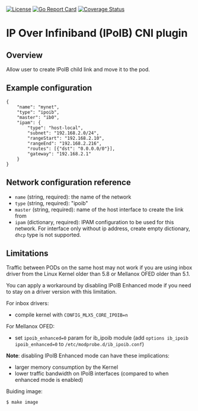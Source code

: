 [![License](https://img.shields.io/badge/License-Apache%202.0-blue.svg)](http://www.apache.org/licenses/LICENSE-2.0)
[![Go Report Card](https://goreportcard.com/badge/github.com/Mellanox/ipoib-cni)](https://goreportcard.com/report/github.com/Mellanox/ipoib-cni)
[![Coverage Status](https://coveralls.io/repos/github/Mellanox/ipoib-cni/badge.svg)](https://coveralls.io/github/Mellanox/ipoib-cni)

# IP Over Infiniband (IPoIB) CNI plugin

## Overview

Allow user to create IPoIB child link and move it to the pod.

## Example configuration

```
{
	"name": "mynet",
	"type": "ipoib",
	"master": "ib0",
	"ipam": {
        "type": "host-local",
        "subnet": "192.168.2.0/24",
        "rangeStart": "192.168.2.10",
        "rangeEnd": "192.168.2.216",
        "routes": [{"dst": "0.0.0.0/0"}],
        "gateway": "192.168.2.1"
    }
}
```

## Network configuration reference

* `name` (string, required): the name of the network
* `type` (string, required): "ipoib"
* `master` (string, required): name of the host interface to create the link from
* `ipam` (dictionary, required): IPAM configuration to be used for this network. For interface only without ip address, create empty dictionary, `dhcp` type is not supported.

## Limitations

Traffic between PODs on the same host may not work if you are using inbox driver from the Linux Kernel older than 5.8 or Mellanox OFED older than 5.1.

You can apply a workaround by disabling IPoIB Enhanced mode if you need to stay on a driver version with this limitation.

For inbox drivers:
* compile kernel with `CONFIG_MLX5_CORE_IPOIB=n`

For Mellanox OFED:
* set `ipoib_enhanced=0` param for ib_ipoib module (add `options ib_ipoib ipoib_enhanced=0` to `/etc/modprobe.d/ib_ipoib.conf`)

**Note**: disabling IPoIB Enhanced mode can have these implications:
* larger memory consumption by the Kernel
* lower traffic bandwidth on IPoIB interfaces (compared to when enhanced mode is enabled)

Buiding image:
```
$ make image
```
